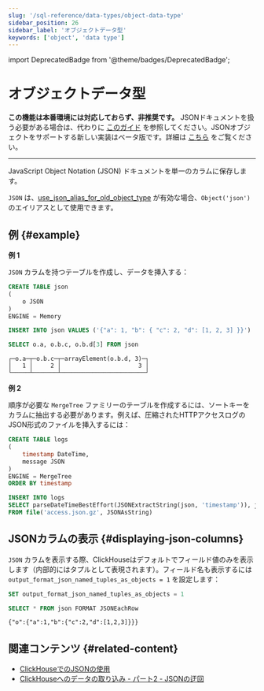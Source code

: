 ```yaml
---
slug: '/sql-reference/data-types/object-data-type'
sidebar_position: 26
sidebar_label: 'オブジェクトデータ型'
keywords: ['object', 'data type']
---
```


import DeprecatedBadge from '@theme/badges/DeprecatedBadge';


# オブジェクトデータ型 

<DeprecatedBadge/>

**この機能は本番環境には対応しておらず、非推奨です。** JSONドキュメントを扱う必要がある場合は、代わりに [このガイド](/integrations/data-formats/json/overview) を参照してください。JSONオブジェクトをサポートする新しい実装はベータ版です。詳細は [こちら](/sql-reference/data-types/newjson) をご覧ください。

<hr />

JavaScript Object Notation (JSON) ドキュメントを単一のカラムに保存します。

`JSON` は、[use_json_alias_for_old_object_type](/operations/settings/settings#use_json_alias_for_old_object_type) が有効な場合、`Object('json')` のエイリアスとして使用できます。

## 例 {#example}

**例 1**

`JSON` カラムを持つテーブルを作成し、データを挿入する：

```sql
CREATE TABLE json
(
    o JSON
)
ENGINE = Memory
```

```sql
INSERT INTO json VALUES ('{"a": 1, "b": { "c": 2, "d": [1, 2, 3] }}')
```

```sql
SELECT o.a, o.b.c, o.b.d[3] FROM json
```

```text
┌─o.a─┬─o.b.c─┬─arrayElement(o.b.d, 3)─┐
│   1 │     2 │                      3 │
└─────┴───────┴────────────────────────┘
```

**例 2**

順序が必要な `MergeTree` ファミリーのテーブルを作成するには、ソートキーをカラムに抽出する必要があります。例えば、圧縮されたHTTPアクセスログのJSON形式のファイルを挿入するには：

```sql
CREATE TABLE logs
(
    timestamp DateTime,
    message JSON
)
ENGINE = MergeTree
ORDER BY timestamp
```

```sql
INSERT INTO logs
SELECT parseDateTimeBestEffort(JSONExtractString(json, 'timestamp')), json
FROM file('access.json.gz', JSONAsString)
```

## JSONカラムの表示 {#displaying-json-columns}

`JSON` カラムを表示する際、ClickHouseはデフォルトでフィールド値のみを表示します（内部的にはタプルとして表現されます）。フィールド名も表示するには `output_format_json_named_tuples_as_objects = 1` を設定します：

```sql
SET output_format_json_named_tuples_as_objects = 1

SELECT * FROM json FORMAT JSONEachRow
```

```text
{"o":{"a":1,"b":{"c":2,"d":[1,2,3]}}}
```

## 関連コンテンツ {#related-content}

- [ClickHouseでのJSONの使用](/integrations/data-formats/json/overview)
- [ClickHouseへのデータの取り込み - パート2 - JSONの迂回](https://clickhouse.com/blog/getting-data-into-clickhouse-part-2-json)
